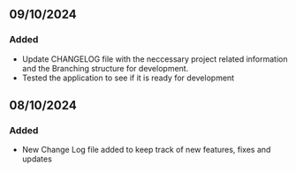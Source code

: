 ## 09/10/2024
### Added
 - Update CHANGELOG file with the neccessary project related information and the Branching structure for development.
 - Tested the application to see if it is ready for development

## 08/10/2024
### Added
 - New Change Log file added to keep track of new features, fixes and updates